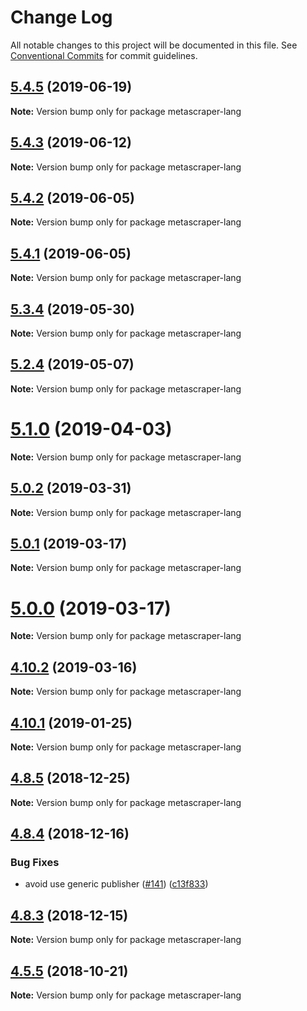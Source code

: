 # Change Log

All notable changes to this project will be documented in this file.
See [Conventional Commits](https://conventionalcommits.org) for commit guidelines.

## [5.4.5](https://github.com/microlinkhq/metascraper/tree/master/packages/metascraper-lang/compare/v5.4.4...v5.4.5) (2019-06-19)

**Note:** Version bump only for package metascraper-lang





## [5.4.3](https://github.com/microlinkhq/metascraper/tree/master/packages/metascraper-lang/compare/v5.4.2...v5.4.3) (2019-06-12)

**Note:** Version bump only for package metascraper-lang





## [5.4.2](https://github.com/microlinkhq/metascraper/tree/master/packages/metascraper-lang/compare/v5.4.1...v5.4.2) (2019-06-05)

**Note:** Version bump only for package metascraper-lang





## [5.4.1](https://github.com/microlinkhq/metascraper/tree/master/packages/metascraper-lang/compare/v5.4.0...v5.4.1) (2019-06-05)

**Note:** Version bump only for package metascraper-lang





## [5.3.4](https://github.com/microlinkhq/metascraper/tree/master/packages/metascraper-lang/compare/v5.3.3...v5.3.4) (2019-05-30)

**Note:** Version bump only for package metascraper-lang





## [5.2.4](https://github.com/microlinkhq/metascraper/tree/master/packages/metascraper-lang/compare/v5.2.3...v5.2.4) (2019-05-07)

**Note:** Version bump only for package metascraper-lang





# [5.1.0](https://github.com/microlinkhq/metascraper/tree/master/packages/metascraper-lang/compare/v5.0.2...v5.1.0) (2019-04-03)

**Note:** Version bump only for package metascraper-lang





## [5.0.2](https://github.com/microlinkhq/metascraper/tree/master/packages/metascraper-lang/compare/v5.0.1...v5.0.2) (2019-03-31)

**Note:** Version bump only for package metascraper-lang





## [5.0.1](https://github.com/microlinkhq/metascraper/tree/master/packages/metascraper-lang/compare/v5.0.0...v5.0.1) (2019-03-17)

**Note:** Version bump only for package metascraper-lang





# [5.0.0](https://github.com/microlinkhq/metascraper/tree/master/packages/metascraper-lang/compare/v4.10.3...v5.0.0) (2019-03-17)

**Note:** Version bump only for package metascraper-lang





## [4.10.2](https://github.com/microlinkhq/metascraper/tree/master/packages/metascraper-lang/compare/v4.10.1...v4.10.2) (2019-03-16)

**Note:** Version bump only for package metascraper-lang





## [4.10.1](https://github.com/microlinkhq/metascraper/tree/master/packages/metascraper-lang/compare/v4.10.0...v4.10.1) (2019-01-25)

**Note:** Version bump only for package metascraper-lang





## [4.8.5](https://github.com/microlinkhq/metascraper/tree/master/packages/metascraper-lang/compare/v4.8.4...v4.8.5) (2018-12-25)

**Note:** Version bump only for package metascraper-lang





## [4.8.4](https://github.com/microlinkhq/metascraper/tree/master/packages/metascraper-lang/compare/v4.8.3...v4.8.4) (2018-12-16)


### Bug Fixes

* avoid use generic publisher ([#141](https://github.com/microlinkhq/metascraper/tree/master/packages/metascraper-lang/issues/141)) ([c13f833](https://github.com/microlinkhq/metascraper/tree/master/packages/metascraper-lang/commit/c13f833))





## [4.8.3](https://github.com/microlinkhq/metascraper/tree/master/packages/metascraper-lang/compare/v4.8.2...v4.8.3) (2018-12-15)

**Note:** Version bump only for package metascraper-lang





## [4.5.5](https://github.com/microlinkhq/metascraper/tree/master/packages/metascraper-lang/compare/v4.5.5-alpha.0...v4.5.5) (2018-10-21)

**Note:** Version bump only for package metascraper-lang
